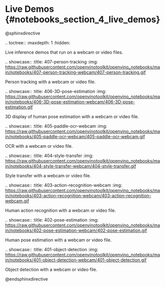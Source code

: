 # Live Demos {#notebooks_section_4_live_demos}

@sphinxdirective

.. toctree::
   :maxdepth: 1
   :hidden:


Live inference demos that run on a webcam or video files.

.. showcase::
   :title: 407-person-tracking
   :img: https://raw.githubusercontent.com/openvinotoolkit/openvino_notebooks/main/notebooks/407-person-tracking-webcam/407-person-tracking.gif

   Person tracking with a webcam or video file.

.. showcase::
   :title: 406-3D-pose-estimation
   :img: https://raw.githubusercontent.com/openvinotoolkit/openvino_notebooks/main/notebooks/406-3D-pose-estimation-webcam/406-3D-pose-estimation.gif

   3D display of human pose estimation with a webcam or video file.

.. showcase::
   :title: 405-paddle-ocr-webcam
   :img: https://raw.githubusercontent.com/openvinotoolkit/openvino_notebooks/main/notebooks/405-paddle-ocr-webcam/405-paddle-ocr-webcam.gif

   OCR with a webcam or video file.

.. showcase::
   :title: 404-style-transfer
   :img: https://raw.githubusercontent.com/openvinotoolkit/openvino_notebooks/main/notebooks/404-style-transfer-webcam/404-style-transfer.gif

   Style transfer with a webcam or video file.

.. showcase::
   :title: 403-action-recognition-webcam
   :img: https://raw.githubusercontent.com/openvinotoolkit/openvino_notebooks/main/notebooks/403-action-recognition-webcam/403-action-recognition-webcam.gif

   Human action recognition with a webcam or video file.

.. showcase::
   :title: 402-pose-estimation
   :img: https://raw.githubusercontent.com/openvinotoolkit/openvino_notebooks/main/notebooks/402-pose-estimation-webcam/402-pose-estimation.gif

   Human pose estimation with a webcam or video file.

.. showcase::
   :title: 401-object-detection
   :img: https://raw.githubusercontent.com/openvinotoolkit/openvino_notebooks/main/notebooks/401-object-detection-webcam/401-object-detection.gif

   Object detection with a webcam or video file.

@endsphinxdirective
